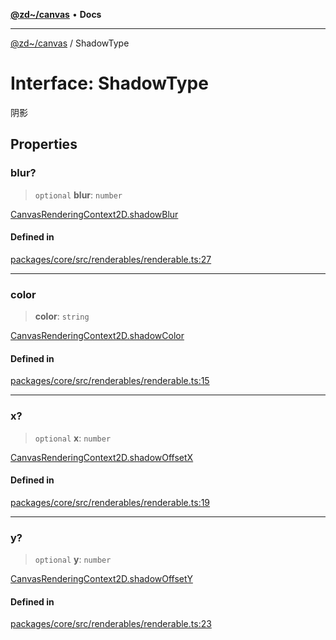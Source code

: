 [**@zd~/canvas**](../README.md) • **Docs**

***

[@zd~/canvas](../README.md) / ShadowType

# Interface: ShadowType

阴影

## Properties

### blur?

> `optional` **blur**: `number`

[CanvasRenderingContext2D.shadowBlur](https://developer.mozilla.org/docs/Web/API/CanvasRenderingContext2D/shadowBlur)

#### Defined in

[packages/core/src/renderables/renderable.ts:27](https://github.com/zhuddan/canvas/blob/a6fd8f143d286553bb693ef3ef0c7af4be86a292/packages/core/src/renderables/renderable.ts#L27)

***

### color

> **color**: `string`

[CanvasRenderingContext2D.shadowColor](https://developer.mozilla.org/docs/Web/API/CanvasRenderingContext2D/shadowColor)

#### Defined in

[packages/core/src/renderables/renderable.ts:15](https://github.com/zhuddan/canvas/blob/a6fd8f143d286553bb693ef3ef0c7af4be86a292/packages/core/src/renderables/renderable.ts#L15)

***

### x?

> `optional` **x**: `number`

[CanvasRenderingContext2D.shadowOffsetX](https://developer.mozilla.org/docs/Web/API/CanvasRenderingContext2D/shadowOffsetX)

#### Defined in

[packages/core/src/renderables/renderable.ts:19](https://github.com/zhuddan/canvas/blob/a6fd8f143d286553bb693ef3ef0c7af4be86a292/packages/core/src/renderables/renderable.ts#L19)

***

### y?

> `optional` **y**: `number`

[CanvasRenderingContext2D.shadowOffsetY](https://developer.mozilla.org/docs/Web/API/CanvasRenderingContext2D/shadowOffsetY)

#### Defined in

[packages/core/src/renderables/renderable.ts:23](https://github.com/zhuddan/canvas/blob/a6fd8f143d286553bb693ef3ef0c7af4be86a292/packages/core/src/renderables/renderable.ts#L23)
